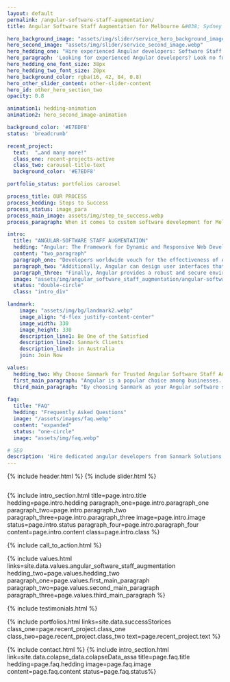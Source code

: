 ```yaml
---
layout: default
permalink: /angular-software-staff-augmentation/
title: Angular Software Staff Augmentation for Melbourne &#038; Sydney

hero_background_image: "assets/img/slider/service_hero_background_image.webp.webp"
hero_second_image: "assets/img/slider/service_second_image.webp"
hero_hedding_one: "Hire experienced Angular developers: Software Staff Augmentation Service by Sanmark"
hero_paragraph: 'Looking for experienced Angular developers? Look no further than Sanmark Solutions. Our software staff augmentation service provides dedicated Angular developers who can help you build powerful, responsive, and scalable web applications. Our team of professionals is here to assist you whether you require Angular application development, UI/UX design, consultation, maintenance, or support. To find out more about how our Angular service may revolutionise your Melbourne or Sydney business, get in touch with us right away.'
hero_hedding_one_font_size: 38px
hero_hedding_two_font_size: 20px
hero_background_color: rgba(16, 42, 84, 0.8)
hero_other_slider_content: other-slider-content
hero_id: other_hero_section_two
opacity: 0.8

animation1: hedding-animation
animation2: hero_second_image-animation

background_color: '#E7EDF8'
status: 'breadcrumb' 

recent_project: 
  text:  "…and many more!"
  class_one: recent-projects-active
  class_two: carousel-title-text
  background_color: '#E7EDF8'

portfolio_status: portfolios carousel

process_title: OUR PROCESS
process_hedding: Steps to Success
process_status: image_para
process_main_image: assets/img/step_to_success.webp
process_paragraph: When it comes to custom software development for Melbourne & Sydney businesses, we follow a methodological process to take your software project from vision to reality. It involves open and honest communication, timely actions, frequent deliverables, and thorough reviews.

intro:
  title: "ANGULAR-SOFTWARE STAFF AUGMENTATION"
  hedding: "Angular: The Framework for Dynamic and Responsive Web Development"
  content: "two_paragraph"
  paragraph_one: "Developers worldwide vouch for the effectiveness of Angular - an influential framework employed in building dynamic and responsive web applications. Featuring a vast array of tools and functionalities, it empowers developers to create cutting-edge web applications that accommodate modern user requirements admirably. An aspect worth mentioning about Angular is how efficiently it grants rapid application development is made possible because it has a modular structure where coding elements can be reused whenever required while enabling customised component creation with its library-built features." 
  paragraph_two: "Additionally, Angular can design user interfaces that are responsive and adaptable. This is crucial in the mobile-first world we live in today because users demand applications to run smoothly across a range of devices and screen sizes. Flexible layout options, media queries, and automatic resizing are just a few tools and methods that Angular offers developers for producing adaptable designs."
  paragraph_three: "Finally, Angular provides a robust and secure environment for web application development. Its comprehensive set of tools and features includes everything from advanced data binding and dependency injection to support for internationalisation and accessibility. This makes it the perfect option for developing reliable, scalable, mission-critical applications. Angular can give you the capabilities and tools to develop excellent, responsive, and dynamic online apps, regardless of whether you're developing a tiny application or a substantial corporate system."
  image: "assets/img/angular_software_staff_augmentation/angular-software-staff-augmentation.webp"
  status: "double-circle"
  class: "intro_div"

landmark:
    image: "assets/img/bg/landmark2.webp"
    image_align: "d-flex justify-content-center"
    image_width: 330
    image_height: 330
    description_line1: Be One of the Satisfied
    description_line2: Sanmark Clients
    description_line3: in Australia
    join: Join Now

values:
  hedding_two: Why Choose Sanmark for Trusted Angular Software Staff Augmentation Solutions?
  first_main_paragraph: "Angular is a popular choice among businesses. At Sanmark, we understand the importance of building web applications that are dynamic, responsive, and scalable. We provide trusted Angular software staff augmentation solutions to businesses in Melbourne and Sydney, enabling them to develop robust web applications that meet their business objectives"
  third_main_paragraph: "By choosing Sanmark as your Angular software staff augmentation partner, you can rest assured that you are getting the best expertise, resources, and support to build your web applications. We take immense pride in providing first rate solutions that enable our customers to reach their business targets. To learn more about how our Angular development services can assist you please contact us today."
  
faq:
  title: "FAQ"
  hedding: "Frequently Asked Questions"
  image: "/assets/images/faq.webp"
  content: "expanded"
  status: "one-circle"
  image: "assets/img/faq.webp"

# SEO
description: 'Hire dedicated angular developers from Sanmark Solutions for your web application development needs. Contact us today!'
---
```


{% include header.html %}
{% include slider.html %}

<div style="margin-top:-50px; background-color:{{page.background_color}};" >
    <div style="height:50px"></div>
    </div>

{% include intro_section.html  title=page.intro.title hedding=page.intro.hedding
      paragraph_one=page.intro.paragraph_one paragraph_two=page.intro.paragraph_two paragraph_three=page.intro.paragraph_three image=page.intro.image status=page.intro.status paragraph_four=page.intro.paragraph_four content=page.intro.content class=page.intro.class %}

{% include call_to_action.html %}

{% include values.html links=site.data.values.angular_software_staff_augmentation hedding_two=page.values.hedding_two paragraph_one=page.values.first_main_paragraph paragraph_two=page.values.second_main_paragraph paragraph_three=page.values.third_main_paragraph %}

{% include testimonials.html %}

{% include portfolios.html links=site.data.successStorices class_one=page.recent_project.class_one class_two=page.recent_project.class_two text=page.recent_project.text %}

{% include contact.html %}
{% include intro_section.html link=site.data.colapse_data.colapseData_assa title=page.faq.title hedding=page.faq.hedding image=page.faq.image content=page.faq.content status=page.faq.status%}

<script>
  $(document).ready(function () {
      var owl1 = $('#carouselOne .owl-carousel'); // Target the first carousel
      owl1.owlCarousel();
      $('#carouselOne .customNextBtn').click(function () { // Target the next button of the first carousel
          owl1.trigger('next.owl.carousel');
      });
      $('#carouselOne .customPrevBtn').click(function () { // Target the previous button of the first carousel
          owl1.trigger('prev.owl.carousel', [300]);
      });
  });

  $(document).ready(function () {
      var owl2 = $('#carouselTwo .owl-carousel'); // Target the second carousel
      owl2.owlCarousel();
      $('#carouselTwo .customNextBtn').click(function () { // Target the next button of the second carousel
          owl2.trigger('next.owl.carousel');
      });
      $('#carouselTwo .customPrevBtn').click(function () { // Target the previous button of the second carousel
          owl2.trigger('prev.owl.carousel', [300]);
      });
  });

  function setCardHeights() {
      // Reset card heights
      $('.value-card').height('auto');

      // Initialize variables
      let maxHeight = 0;

      // Find the maximum height among the cards
      $('.value-card').each(function () {
        const cardHeight = $(this).outerHeight();
        maxHeight = Math.max(maxHeight, cardHeight);
      });

      // Set the maximum height to all the cards
      $('.value-card').height(maxHeight);
    }

    // Call the function initially and on window resize
    $(window).on('load resize', function () {
      setCardHeights();
    });

  $(document).ready(function() {
    $("#owl-demo").owlCarousel({
    autoPlay: 3000, //Set AutoPlay to 3 seconds
    items : 4,
    itemsDesktop : [1199,3],
    itemsDesktopSmall : [979,3]
  });
});
</script>
